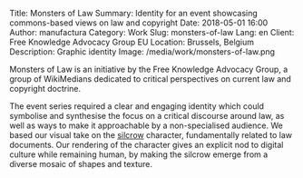 Title: Monsters of Law
Summary: Identity for an event showcasing commons-based views on law and copyright
Date: 2018-05-01 16:00
Author: manufactura
Category: Work
Slug: monsters-of-law
Lang: en
Client: Free Knowledge Advocacy Group EU
Location: Brussels, Belgium
Description: Graphic identity
Image: /media/work/monsters-of-law.png


Monsters of Law is an initiative by the Free Knowledge Advocacy Group, a group of WikiMedians dedicated to critical perspectives on current law and copyright doctrine.

The event series required a clear and engaging identity which could symbolise and synthesise the focus on a critical discourse around law, as well as ways to make it approachable by a non-specialised audience. We based our visual take on the [silcrow](https://en.wikipedia.org/wiki/Silcrow) character, fundamentally related to law documents. Our rendering of the character gives an explicit nod to digital culture while remaining human, by making the silcrow emerge from a diverse mosaic of shapes and texture.